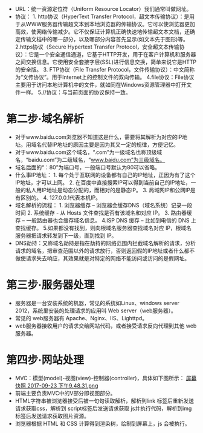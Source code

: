- URL：统一资源定位符（Uniform Resource Locator）我们通常叫做网址。
- 协议：
         1. http协议（HyperText Transfer Protocol，超文本传输协议）：是用于从WWW服务器传输超文本到本地浏览器的传输协议。它可以使浏览器更加高效，使网络传输减少。它不仅保证计算机正确快速地传输超文本文档，还确定传输文档中的哪一部分，以及哪部分内容首先显示(如文本先于图形)等。
         2.https协议（Secure Hypertext Transfer Protocol，安全超文本传输协议）：它是一个安全通信通道，它基于HTTP开发，用于在客户计算机和服务器之间交换信息。它使用安全套接字层(SSL)进行信息交换，简单来说它是HTTP的安全版。
         3. FTP协议（File Transfer Protocol，文件传输协议）：中文简称为“文传协议”。用于Internet上的控制文件的双向传输。
         4.file协议：File协议主要用于访问本地计算机中的文件，就如同在Windows资源管理器中打开文件一样。 
         5.//协议：与当前页面的协议保持一致。
# 第二步·域名解析
- 对于www.baidu.com浏览器不知道这是什么，需要将其解析为对应的IP地址。用域名代替IP地址的原因主要是因为其又一定的规律，方便记忆。
- 对于www.baidu.com这个域名，“.com”为一级域名也称顶级域名，“baidu.com”为二级域名，“www.baidu.com”为三级域名。
- 域名后面的“：80”为端口号，一般端口号默认为80可以省略。
- 什么事IP地址：
      1. 每个处于互联网的设备都有自己的IP地址，正因为有了这个IP地址，才可以上网。
      2. 在百度中直接搜索IP可以得到当前自己的IP地址，一般的私人用IP地址是动态分配的，而相对的是静态IP。
      3. 局域网IP和公网IP是有区别的。
      4. 127.0.0.1代表本机IP。
- 域名解析的流程：
      1. 浏览器缓存 – 浏览器会缓存DNS（域名系统）记录一段时间
      2. 系统缓存 - 从 Hosts 文件查找是否有该域名和对应 IP。
      3. 路由器缓存 – 一般路由器也会缓存域名信息。
      4.ISP DNS 缓存 – 比如到电信的 DNS 上查找缓存。
      5.如果都没有找到，则向根域名服务器查找域名对应 IP，根域名服务器把请求转发到下一级，直到找到 IP。
- DNS劫持：又称域名劫持是指在劫持的网络范围内拦截域名解析的请求，分析请求的域名，把审查范围以外的请求放行，否则返回假的IP地址或者什么都不做使请求失去响应，其效果就是对特定的网络不能访问或访问的是假网址。
# 第三步·服务器处理
- 服务器是一台安装系统的机器，常见的系统如Linux、windows server 2012，系统里安装的处理请求的应用叫 Web server（web服务器）。
- 常见的 web服务器有 Apache、Nginx、IIS、Lighttpd。
- web服务器接收用户的请求交给网站代码，或者接受请求反向代理到其他 web服务器。
# 第四步·网站处理
- MVC：模型(model)-视图(view)-控制器(controller)，具体如下图所示：
 [屏幕快照 2017-09-23 下午9.48.31.png](http://upload-images.jianshu.io/upload_images/8002989-ae542175a6a5370c.png?imageMogr2/auto-orient/strip%7CimageView2/2/w/1240)
- 前端主要负责MVC中的V部分即视图部分。
- HTML字符串被浏览器接受后被一句句读取解析，解析到link 标签后重新发送请求获取css，解析到 script标签后发送请求获取 js并执行代码，解析到img 标签后发送请求获取图片资源。
- 浏览器根据 HTML 和 CSS 计算得到渲染树，绘制到屏幕上，js 会被执行。
